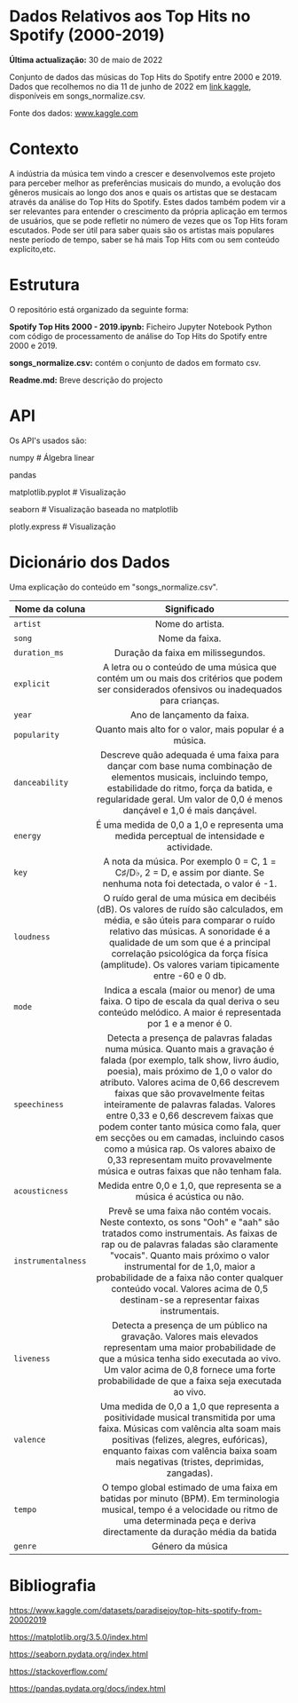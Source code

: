 # Dados Relativos aos Top Hits no Spotify (2000-2019)



**Última actualização:** 30 de maio de 2022

Conjunto de dados das músicas do Top Hits do Spotify entre 2000 e 2019. Dados que recolhemos no dia 11 de junho de 2022 em [link kaggle](https://www.kaggle.com/datasets/paradisejoy/top-hits-spotify-from-20002019), disponíveis em songs_normalize.csv.

Fonte dos dados: www.kaggle.com




# Contexto

A indústria da música tem vindo a crescer e desenvolvemos este projeto para perceber melhor as preferências musicais do mundo, a evolução dos gêneros musicais ao longo dos anos e quais os artistas que se destacam através da análise do Top Hits do Spotify. 
Estes dados também podem vir a ser relevantes para entender o crescimento da própria aplicação em termos de usuários, que se pode refletir no número de vezes que os Top Hits foram escutados. Pode ser útil para saber quais são os artistas mais populares neste período de tempo, saber se há mais Top Hits com ou sem conteúdo explicito,etc.





# Estrutura

O repositório está organizado da seguinte forma:

**Spotify Top Hits 2000 - 2019.ipynb:** Ficheiro Jupyter Notebook Python com código de processamento de análise do Top Hits do Spotify entre 2000 e 2019. 

**songs_normalize.csv:** contém o conjunto de dados em formato csv.

**Readme.md:** Breve descrição do projecto




# API

Os API's usados são:

numpy  # Álgebra linear

pandas

matplotlib.pyplot  # Visualização

seaborn  # Visualização baseada no matplotlib

plotly.express  # Visualização




# Dicionário dos Dados

Uma explicação do conteúdo em "songs_normalize.csv".

| Nome da coluna        | Significado           |
| ------------- |:-------------:|
| `artist` |  Nome do artista. | 
| `song` |  Nome da faixa. | 
| `duration_ms` | Duração da faixa em milissegundos. |
| `explicit` | A letra ou o conteúdo de uma música que contém um ou mais dos critérios que podem ser considerados ofensivos ou inadequados para crianças. |
| `year` | Ano de lançamento da faixa. |
| `popularity` | Quanto mais alto for o valor, mais popular é a música. |
| `danceability` | Descreve quão adequada é uma faixa para dançar com base numa combinação de elementos musicais, incluindo tempo, estabilidade do ritmo, força da batida, e regularidade geral. Um valor de 0,0 é menos dançável e 1,0 é mais dançável. |
| `energy` | É uma medida de 0,0 a 1,0 e representa uma medida perceptual de intensidade e actividade. |
| `key` | A nota da música. Por exemplo 0 = C, 1 = C♯/D♭, 2 = D, e assim por diante. Se nenhuma nota foi detectada, o valor é -1. |
| `loudness` | O ruído geral de uma música em decibéis (dB). Os valores de ruído são calculados, em média, e são úteis para comparar o ruído relativo das músicas. A sonoridade é a qualidade de um som que é a principal correlação psicológica da força física (amplitude). Os valores variam tipicamente entre -60 e 0 db. |
| `mode` | Indica a escala (maior ou menor) de uma faixa. O tipo de escala da qual deriva o seu conteúdo melódico. A maior é representada por 1 e a menor é 0. |
| `speechiness` | Detecta a presença de palavras faladas numa música. Quanto mais a gravação é falada (por exemplo, talk show, livro áudio, poesia), mais próximo de 1,0 o valor do atributo. Valores acima de 0,66 descrevem faixas que são provavelmente feitas inteiramente de palavras faladas. Valores entre 0,33 e 0,66 descrevem faixas que podem conter tanto música como fala, quer em secções ou em camadas, incluindo casos como a música rap. Os valores abaixo de 0,33 representam muito provavelmente música e outras faixas que não tenham fala. |
| `acousticness` | Medida entre 0,0 e 1,0, que representa se a música é acústica ou não. |
| `instrumentalness` | Prevê se uma faixa não contém vocais. Neste contexto, os sons "Ooh" e "aah" são tratados como instrumentais. As faixas de rap ou de palavras faladas são claramente "vocais". Quanto mais próximo o valor instrumental for de 1,0, maior a probabilidade de a faixa não conter qualquer conteúdo vocal. Valores acima de 0,5 destinam-se a representar faixas instrumentais. |
| `liveness` | Detecta a presença de um público na gravação. Valores mais elevados representam uma maior probabilidade de que a música tenha sido executada ao vivo. Um valor acima de 0,8 fornece uma forte probabilidade de que a faixa seja executada ao vivo. |
| `valence` | Uma medida de 0,0 a 1,0 que representa a positividade musical transmitida por uma faixa. Músicas com valência alta soam mais positivas (felizes, alegres, eufóricas), enquanto faixas com valência baixa soam mais negativas (tristes, deprimidas, zangadas). |
| `tempo` | O tempo global estimado de uma faixa em batidas por minuto (BPM). Em terminologia musical, tempo é a velocidade ou ritmo de uma determinada peça e deriva directamente da duração média da batida |
| `genre` | Género da música |





# Bibliografia




https://www.kaggle.com/datasets/paradisejoy/top-hits-spotify-from-20002019

https://matplotlib.org/3.5.0/index.html

https://seaborn.pydata.org/index.html

https://stackoverflow.com/

https://pandas.pydata.org/docs/index.html
